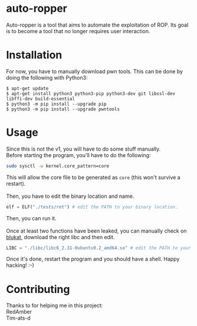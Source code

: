 # auto-ropper
Auto-ropper is a tool that aims to automate the exploitation of ROP. Its goal is to become a tool that no longer requires user interaction.

# Installation
For now, you have to manually download pwn tools. This can be done by doing the following with Python3:
```
$ apt-get update
$ apt-get install python3 python3-pip python3-dev git libssl-dev libffi-dev build-essential
$ python3 -m pip install --upgrade pip
$ python3 -m pip install --upgrade pwntools
```

# Usage
Since this is not the v1, you will have to do some stuff manually.<br>
Before starting the program, you'll have to do the following:
```bash
sudo sysctl -w kernel.core_pattern=core
```
This will allow the core file to be generated as `core` (this won't survive a restart).<br>
<br>
Then, you have to edit the binary location and name.
```py
elf = ELF("./tests/ret") # edit the PATH to your binary location.
```
Then, you can run it.<br>
<br>
Once at least two functions have been leaked, you can manually check on [blukat](https://libc.blukat.me/), download the right libc and then edit.
```py
LIBC = "./libc/libc6_2.31-0ubuntu9.2_amd64.so" # edit the PATH to your libc location.
```
Once it's done, restart the program and you should have a shell. Happy hacking! :-) 

# Contributing
Thanks to for helping me in this project:<br>
RedAmber<br>
Tim-ats-d
